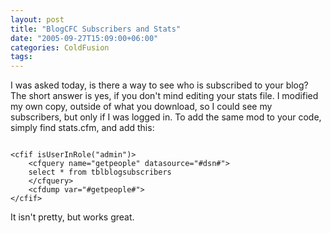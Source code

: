 ```yaml
---
layout: post
title: "BlogCFC Subscribers and Stats"
date: "2005-09-27T15:09:00+06:00"
categories: ColdFusion 
tags: 
---
```


I was asked today, is there a way to see who is subscribed to your blog? The short answer is yes, if you don't mind editing your stats file. I modified my own copy, outside of what you download, so I could see my subscribers, but only if I was logged in. To add the same mod to your code, simply find stats.cfm, and add this:

<code>
&lt;cfif isUserInRole("admin")&gt;
	&lt;cfquery name="getpeople" datasource="#dsn#"&gt;
	select * from tblblogsubscribers
	&lt;/cfquery&gt;
	&lt;cfdump var="#getpeople#"&gt;
&lt;/cfif&gt;
</code>

It isn't pretty, but works great.